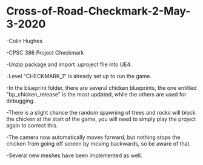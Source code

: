 # Cross-of-Road-Checkmark-2-May-3-2020
-Colin Hughes

-CPSC 386 Project Checkmark

-Unzip package and import .uproject file into UE4.

-Level "CHECKMARK_1" is already set up to run the game.

-In the blueprint folder, there are several chicken blueprints, the one entitled "bp_chicken_release" is the most updated, while the others are used for debugging.

-There is a slight chance the random spawning of trees and rocks will block the chicken at the start of the game, you will need to simply play the project again to correct this.

-The camera now automatically moves forward, but nothing stops the chicken from going off screen by moving backwards, so be aware of that.

-Several new meshes have been implemented as well.
